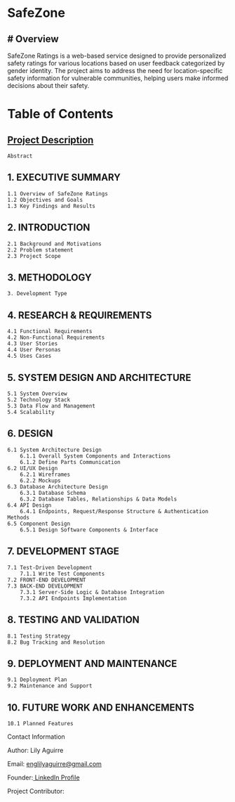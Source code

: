 # SafeZone


## # Overview


SafeZone Ratings is a web-based service designed to provide personalized safety ratings for various locations based on user feedback categorized by gender identity. The project aims to address the need for location-specific safety information for vulnerable communities, helping users make informed decisions about their safety.

# **Table of Contents**

## [Project Description](https://github.com/Lily-CS/SafeZone/tree/main/Project%20Introduction)
    Abstract
##  1. EXECUTIVE SUMMARY
    1.1 Overview of SafeZone Ratings
    1.2 Objectives and Goals
    1.3 Key Findings and Results
##  2. INTRODUCTION
    2.1 Background and Motivations
    2.2 Problem statement
    2.3 Project Scope
##  3. METHODOLOGY
    3. Development Type
##  4. RESEARCH & REQUIREMENTS
    4.1 Functional Requirements
    4.2 Non-Functional Requirements
    4.3 User Stories
    4.4 User Personas
    4.5 Uses Cases
##  5. SYSTEM DESIGN AND ARCHITECTURE
    5.1 System Overview
    5.2 Technology Stack
    5.3 Data Flow and Management
    5.4 Scalability
##  6. DESIGN
    6.1 System Architecture Design
        6.1.1 Overall System Components and Interactions
        6.1.2 Define Parts Communication
    6.2 UI/UX Design
        6.2.1 Wireframes
        6.2.2 Mockups
    6.3 Database Architecture Design
        6.3.1 Database Schema
        6.3.2 Database Tables, Relationships & Data Models
    6.4 API Design
        6.4.1 Endpoints, Request/Response Structure & Authentication Methods
    6.5 Component Design
        6.5.1 Design Software Components & Interface
##  7. DEVELOPMENT STAGE
    7.1 Test-Driven Development
        7.1.1 Write Test Components
    7.2 FRONT-END DEVELOPMENT
    7.3 BACK-END DEVELOPMENT
        7.3.1 Server-Side Logic & Database Integration
        7.3.2 API Endpoints Implementation
## 8. TESTING AND VALIDATION
    8.1 Testing Strategy
    8.2 Bug Tracking and Resolution
## 9. DEPLOYMENT AND MAINTENANCE
    9.1 Deployment Plan
    9.2 Maintenance and Support
## 10. FUTURE WORK AND ENHANCEMENTS
    10.1 Planned Features


Contact Information

Author: Lily Aguirre

Email: englilyaguirre@gmail.com

Founder:[ LinkedIn Profile](https://www.linkedin.com/in/lily-aguirre-9537a31a1/)

Project Contributor: